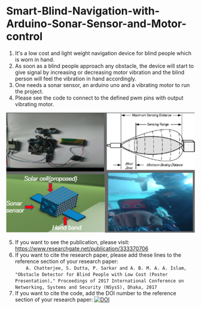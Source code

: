 # Smart-Blind-Navigation-with-Arduino-Sonar-Sensor-and-Motor-control
  1. It's a low cost and light weight navigation device for blind people which is worn in hand.<br>
  2. As soon as a blind people approach any obstacle, the device will start to give signal by increasing or decreasing motor        vibration and the blind person will feel the vibration in hand accordingly.<br>
  3. One needs a sonar sensor, an arduino uno and a vibrating motor to run the project.<br>
  4. Please see the code to connect to the defined pwm pins with output vibrating motor.<br>
<p align="center">
  <img src="Image/Image.png", width="800">
</p>

  5. If you want to see the publication, please visit: https://www.researchgate.net/publication/333370706<br />
  6. If you want to cite the research paper, please add these lines to the reference section of your research paper:<br />
`    A. Chatterjee, S. Dutta, P. Sarkar and A. B. M. A. A. Islam, "Obstacle Detector for Blind
     People with Low Cost (Poster Presentation)," Proceedings of 2017 International
     Conference on Networking, Systems and Security (NSysS), Dhaka, 2017`<br />
  7. If you want to cite the code, add the DOI number to the reference section of your research paper: 
     [![DOI](https://zenodo.org/badge/224455529.svg)](https://zenodo.org/badge/latestdoi/224455529)

